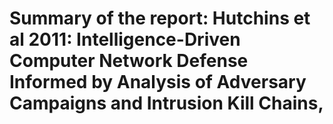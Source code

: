 # Summary of the report: Hutchins et al 2011: Intelligence-Driven Computer Network Defense Informed by Analysis of Adversary Campaigns and Intrusion Kill Chains,
